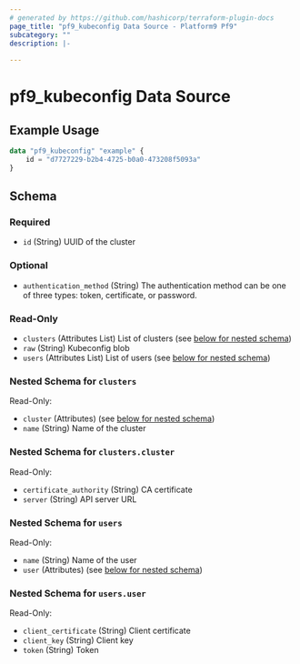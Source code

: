 ```yaml
---
# generated by https://github.com/hashicorp/terraform-plugin-docs
page_title: "pf9_kubeconfig Data Source - Platform9 Pf9"
subcategory: ""
description: |-
  
---
```


# pf9_kubeconfig Data Source

  

## Example Usage

```terraform
data "pf9_kubeconfig" "example" {
    id = "d7727229-b2b4-4725-b0a0-473208f5093a"
}
```

<!-- schema generated by tfplugindocs -->
## Schema

### Required

- `id` (String) UUID of the cluster

### Optional

- `authentication_method` (String) The authentication method can be one of three types: token, certificate, or password.

### Read-Only

- `clusters` (Attributes List) List of clusters (see [below for nested schema](#nestedatt--clusters))
- `raw` (String) Kubeconfig blob
- `users` (Attributes List) List of users (see [below for nested schema](#nestedatt--users))

<a id="nestedatt--clusters"></a>
### Nested Schema for `clusters`

Read-Only:

- `cluster` (Attributes) (see [below for nested schema](#nestedatt--clusters--cluster))
- `name` (String) Name of the cluster

<a id="nestedatt--clusters--cluster"></a>
### Nested Schema for `clusters.cluster`

Read-Only:

- `certificate_authority` (String) CA certificate
- `server` (String) API server URL



<a id="nestedatt--users"></a>
### Nested Schema for `users`

Read-Only:

- `name` (String) Name of the user
- `user` (Attributes) (see [below for nested schema](#nestedatt--users--user))

<a id="nestedatt--users--user"></a>
### Nested Schema for `users.user`

Read-Only:

- `client_certificate` (String) Client certificate
- `client_key` (String) Client key
- `token` (String) Token
